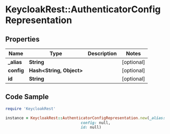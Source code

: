# KeycloakRest::AuthenticatorConfigRepresentation

## Properties

Name | Type | Description | Notes
------------ | ------------- | ------------- | -------------
**_alias** | **String** |  | [optional] 
**config** | **Hash&lt;String, Object&gt;** |  | [optional] 
**id** | **String** |  | [optional] 

## Code Sample

```ruby
require 'KeycloakRest'

instance = KeycloakRest::AuthenticatorConfigRepresentation.new(_alias: null,
                                 config: null,
                                 id: null)
```


